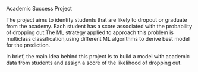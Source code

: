 Academic Success Project 

The project aims to identify students that are likely to dropout or graduate from the academy. Each student has a score associated with the probability of dropping out.The ML strategy applied to approach this problem is multiclass classification,using different ML algorithms to derive best model for the prediction.

In brief, the main idea behind this project is to build a model with academic data from students and assign a score of the likelihood of dropping out.
